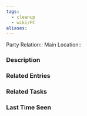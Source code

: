 ```yaml
---
tags:
  - cleanup
  - wiki/PC
aliases:
---
```


Party Relation:: 
Main Location::

### Description


### Related Entries


### Related Tasks


### Last Time Seen